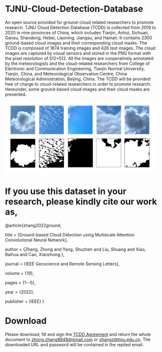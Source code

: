 # TJNU-Cloud-Detection-Database
An open source provided for ground-cloud related researchers to promote research.
TJNU Cloud Detection Database (TCDD) is collected from 2019 to 2020 in nine provinces of China, which includes Tianjin, Anhui, Sichuan, Gansu, Shandong, Hebei, Liaoning, Jiangsu, and Hainan. It contains 2300 ground-based cloud images and their corresponding cloud masks. The TCDD is composed of 1874 training images and 426 test images. The cloud images are captured by visual sensors and stored in the PNG format with the pixel resolution of 512×512.  All the images are cooperatively annotated by the meteorologists and the cloud-related researchers from College of Electronic and Communication Engineering, Tianjin Normal University, Tianjin, China, and Meteorological Observation Centre, China Meteorological Administration, Beijing, China. The TCDD will be provided free of charge to cloud-related researchers in order to promote research. Hereunder, some ground-based cloud images and their cloud masks are presented.

![image](image.jpg)

# If you use this dataset in your research, please kindly cite our work as,

@article{zhang2022ground,

  title = {Ground-based Cloud Detection using Multiscale Attention Convolutional Neural Network}, 
  
  author = {Zhang, Zhong and Yang, Shuzhen and Liu, Shuang and Xiao, Baihua and Cao, Xiaozhong.},
  
  journal = {IEEE Geoscience and Remote Sensing Letters}, 
  
  volume = {19},
  
  pages = {1--5},
  
  year = {2022},
  
  publisher = {IEEE}
}

# Download
Please download, fill and sign the [TCDD Agreement](https://github.com/zhongzhang8848/TJNU-Cloud-Detection-Database/blob/main/TCDD%20Agreement.pdf) and return the whole document to zhong.zhang8848@gmail.com or zhangz@tjnu.edu.cn. The downloaded URL and password will be contained in the replied email.
